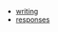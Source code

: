 - [writing](https://drive.proton.me/urls/HBGM595XYC#UARj6qWKPy0D)
- [responses](https://drive.proton.me/urls/17BPBJ1X7C#i4svizljlHjd)
